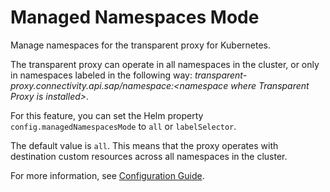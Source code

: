 <!-- loio6588a65269bd45a297ebcd6a3baef157 -->

# Managed Namespaces Mode

Manage namespaces for the transparent proxy for Kubernetes.

The transparent proxy can operate in all namespaces in the cluster, or only in namespaces labeled in the following way: *transparent-proxy.connectivity.api.sap/namespace:<namespace where Transparent Proxy is installed\>*.

For this feature, you can set the Helm property `config.managedNamespacesMode` to `all` or `labelSelector`.

The default value is `all`. This means that the proxy operates with destination custom resources across all namespaces in the cluster.

For more information, see [Configuration Guide](configuration-guide-2a22cd7.md).

